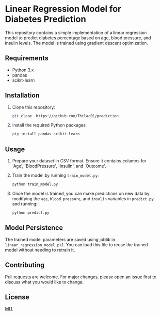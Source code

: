 # Linear Regression Model for Diabetes Prediction

This repository contains a simple implementation of a linear regression model to predict diabetes percentage based on age, blood pressure, and insulin levels. The model is trained using gradient descent optimization.

## Requirements

- Python 3.x
- pandas
- scikit-learn

## Installation

1. Clone this repository:

    ```bash
    git clone  https://github.com/Thilac01/prediction
    ```

2. Install the required Python packages:

    ```bash
    pip install pandas scikit-learn
    ```

## Usage

1. Prepare your dataset in CSV format. Ensure it contains columns for 'Age', 'BloodPressure', 'Insulin', and 'Outcome'.

2. Train the model by running `train_model.py`:

    ```bash
    python train_model.py
    ```

3. Once the model is trained, you can make predictions on new data by modifying the `age`, `blood_pressure`, and `insulin` variables in `predict.py` and running:

    ```bash
    python predict.py
    ```

## Model Persistence

The trained model parameters are saved using joblib in `linear_regression_model.pkl`. You can load this file to reuse the trained model without needing to retrain it.

## Contributing

Pull requests are welcome. For major changes, please open an issue first to discuss what you would like to change.

## License

[MIT](LICENSE)
